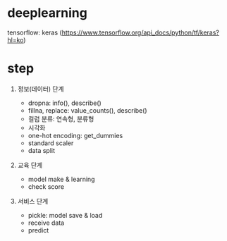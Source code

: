 # deeplearning

tensorflow: keras (https://www.tensorflow.org/api_docs/python/tf/keras?hl=ko)


# step

1. 정보(데이터) 단계 
   * dropna: info(), describe()
   * fillna, replace: value_counts(), describe()
   * 컬럼 분류: 연속형, 분류형
   * 시각화
   * one-hot encoding: get_dummies
   * standard scaler 
   * data split

2. 교육 단계 
   * model make & learning
   * check score
  
3. 서비스 단계
   * pickle: model save & load
   * receive data 
   * predict

